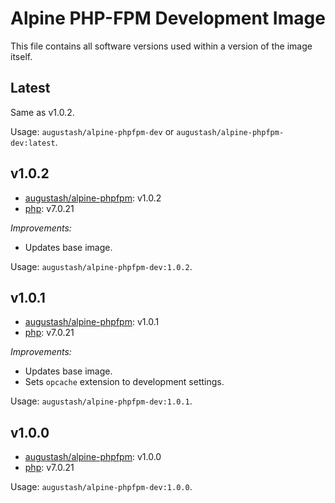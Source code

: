 # Alpine PHP-FPM Development Image

This file contains all software versions used within a version of the image itself.

## Latest

Same as v1.0.2.

Usage: `augustash/alpine-phpfpm-dev` or `augustash/alpine-phpfpm-dev:latest`.

## v1.0.2

- [augustash/alpine-phpfpm](https://github.com/augustash/docker-alpine-phpfpm): v1.0.2
- [php](http://www.php.net/): v7.0.21

*Improvements:*

- Updates base image.

Usage: `augustash/alpine-phpfpm-dev:1.0.2`.

## v1.0.1

- [augustash/alpine-phpfpm](https://github.com/augustash/docker-alpine-phpfpm): v1.0.1
- [php](http://www.php.net/): v7.0.21

*Improvements:*

- Updates base image.
- Sets `opcache` extension to development settings.

Usage: `augustash/alpine-phpfpm-dev:1.0.1`.

## v1.0.0

- [augustash/alpine-phpfpm](https://github.com/augustash/docker-alpine-phpfpm): v1.0.0
- [php](http://www.php.net/): v7.0.21

Usage: `augustash/alpine-phpfpm-dev:1.0.0`.
